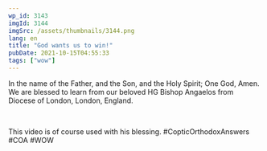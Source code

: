 ```yaml
---
wp_id: 3143
imgId: 3144
imgSrc: /assets/thumbnails/3144.png
lang: en
title: "God wants us to win!"
pubDate: 2021-10-15T04:55:33
tags: ["wow"]
---
```


<!-- page: 6 -->

<p>In the name of the Father, and the Son, and the Holy Spirit; One God, Amen. We are blessed to learn from our beloved HG Bishop Angaelos from Diocese of London, London, England.</p>
<p>&nbsp;</p>
<p>This video is of course used with his blessing. #CopticOrthodoxAnswers​ #COA​ #WOW​</p>
